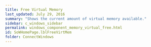 ```yaml
---
title: Free Virtual Memory
last_updated: July 29, 2016
summary: "Shows the current amount of virtual memory available."
sidebar: c_windows_sidebar
permalink: windows_component_memory_virtual_free.html
id: SoWHomePage.lblFreeVirtMem
folder: ConnectWindows
---
```

